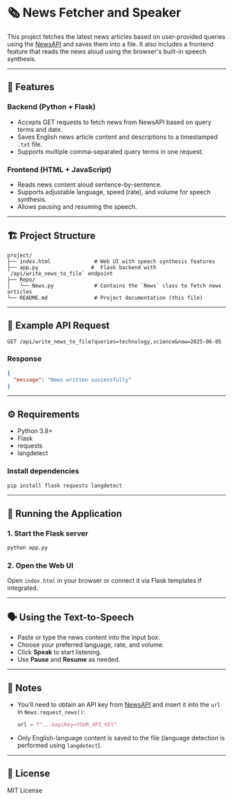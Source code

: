 # 🗞️ News Fetcher and Speaker

This project fetches the latest news articles based on user-provided queries using the [NewsAPI](https://newsapi.org/) and saves them into a file. It also includes a frontend feature that reads the news aloud using the browser's built-in speech synthesis.

---

## 🧠 Features

### Backend (Python + Flask)
- Accepts GET requests to fetch news from NewsAPI based on query terms and date.
- Saves English news article content and descriptions to a timestamped `.txt` file.
- Supports multiple comma-separated query terms in one request.

### Frontend (HTML + JavaScript)
- Reads news content aloud sentence-by-sentence.
- Supports adjustable language, speed (rate), and volume for speech synthesis.
- Allows pausing and resuming the speech.

---

## 🏗️ Project Structure

```
project/
├── index.html              # Web UI with speech synthesis features
├── app.py                 #  Flask backend with `/api/write_news_to_file` endpoint
├── Repo/
│   └── News.py             # Contains the `News` class to fetch news articles
└── README.md               # Project documentation (this file)
```

---

## 🧪 Example API Request

```http
GET /api/write_news_to_file?queries=technology,science&now=2025-06-05
```

### Response

```json
{
  "message": "News written successfully"
}
```

---

## ⚙️ Requirements

- Python 3.8+
- Flask
- requests
- langdetect

### Install dependencies

```bash
pip install flask requests langdetect
```

---

## 🚀 Running the Application

### 1. Start the Flask server

```bash
python app.py
```

### 2. Open the Web UI

Open `index.html` in your browser or connect it via Flask templates if integrated.

---

## 🗣️ Using the Text-to-Speech

- Paste or type the news content into the input box.
- Choose your preferred language, rate, and volume.
- Click **Speak** to start listening.
- Use **Pause** and **Resume** as needed.

---

## 📌 Notes

- You'll need to obtain an API key from [NewsAPI](https://newsapi.org/) and insert it into the `url` in `News.request_news()`:
  ```python
  url = f"...&apiKey=YOUR_API_KEY"
  ```

- Only English-language content is saved to the file (language detection is performed using `langdetect`).

---

## 📄 License

MIT License
